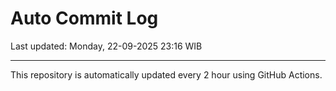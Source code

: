 # Auto Commit Log

Last updated: Monday, 22-09-2025 23:16 WIB

---

This repository is automatically updated every 2 hour using GitHub Actions.
